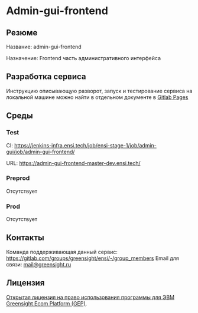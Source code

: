 # Admin-gui-frontend

## Резюме

Название: admin-gui-frontend

Назначение: Frontend часть административного интерфейса

## Разработка сервиса

Инструкцию описывающую разворот, запуск и тестирование сервиса на локальной машине можно найти в отдельном документе в [Gitlab Pages](https://ensi-platform.gitlab.io/installation/local/frontend)

## Среды

### Test

CI: https://jenkins-infra.ensi.tech/job/ensi-stage-1/job/admin-gui/job/admin-gui-frontend/

URL: https://admin-gui-frontend-master-dev.ensi.tech/

### Preprod

Отсутствует

### Prod

Отсутствует

## Контакты

Команда поддерживающая данный сервис: https://gitlab.com/groups/greensight/ensi/-/group_members
Email для связи: mail@greensight.ru

## Лицензия

[Открытая лицензия на право использования программы для ЭВМ Greensight Ecom Platform (GEP)](LICENSE.md).
